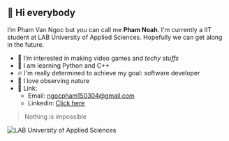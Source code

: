 ## 👋 Hi everybody

I’m Pham Van Ngoc but you can call me **Pham Noah**. I'm currently a IIT student at LAB University of Applied Sciences.
Hopefully we can get along in the future.

- 👀 I’m interested in making video games and *techy stuffs*
- 🐍 I am learning Python and C++
- 🔥 I'm really determined to achieve my goal: software developer
- 🌊 I love observing nature
- 🌱 Link:
  - Email: ngocpham150304@gmail.com
  - Linkedin: [Click here](https://www.linkedin.com/in/ngoc-pham-644276325/)

> Nothing is impossible

![LAB University of Applied Sciences](https://github.com/user-attachments/assets/d3e7d642-3889-4c73-8749-165b2e8a1a77)


<!---
pham-noah/pham-noah is a ✨ special ✨ repository because its `README.md` (this file) appears on your GitHub profile.
You can click the Preview link to take a look at your changes.
--->

